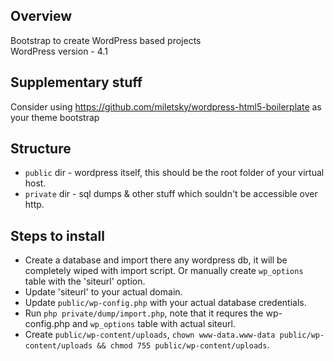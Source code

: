 ## Overview
Bootstrap to create WordPress based projects  
WordPress version - 4.1

## Supplementary stuff
Consider using https://github.com/miletsky/wordpress-html5-boilerplate as your theme bootstrap

## Structure
* `public` dir - wordpress itself, this should be the root folder of your virtual host.
* `private` dir - sql dumps & other stuff which souldn't be accessible over http.

## Steps to install
* Create a database and import there any wordpress db, it will be completely wiped with import script. Or manually create `wp_options` table with the 'siteurl' option.
* Update 'siteurl' to your actual domain.
* Update `public/wp-config.php` with your actual database credentials.
* Run `php private/dump/import.php`, note that it requres the wp-config.php and `wp_options` table with actual siteurl.
* Create `public/wp-content/uploads`, `chown www-data.www-data public/wp-content/uploads && chmod 755 public/wp-content/uploads`.
